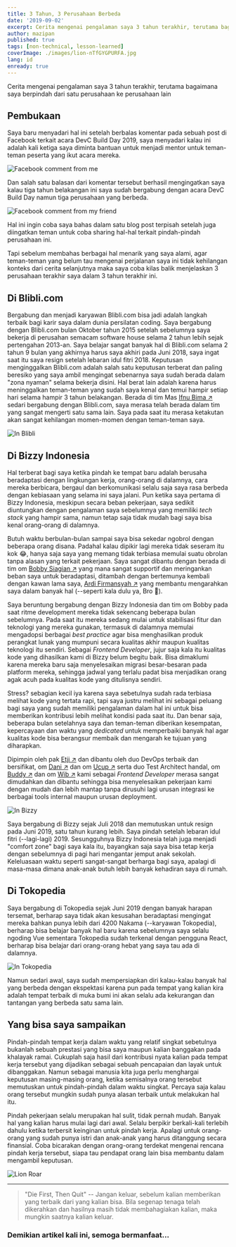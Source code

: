 ```yaml
---
title: 3 Tahun, 3 Perusahaan Berbeda
date: '2019-09-02'
excerpt: Cerita mengenai pengalaman saya 3 tahun terakhir, terutama bagaimana saya berpindah dari satu perusahaan ke perusahaan lain
author: mazipan
published: true
tags: [non-technical, lesson-learned]
coverImage: ./images/lion-nTfGYGPURFA.jpg
lang: id
enready: true
---
```


Cerita mengenai pengalaman saya 3 tahun terakhir, terutama bagaimana saya berpindah dari satu perusahaan ke perusahaan lain

## Pembukaan

Saya baru menyadari hal ini setelah berbalas komentar pada sebuah post di Facebook terkait acara DevC Build Day 2019, saya menyadari kalau ini adalah kali ketiga saya diminta bantuan untuk menjadi mentor untuk teman-teman peserta yang ikut acara mereka.

![Facebook comment from me](images/fb-comment-1.png)

Dan salah satu balasan dari komentar tersebut berhasil mengingatkan saya kalau tiga tahun belakangan ini saya sudah bergabung dengan acara DevC Build Day namun tiga perusahaan yang berbeda.

![Facebook comment from my friend](images/fb-comment-2.png)

Hal ini ingin coba saya bahas dalam satu blog post terpisah setelah juga diingatkan teman untuk coba sharing hal-hal terkait pindah-pindah perusahaan ini.

Tapi sebelum membahas berbagai hal menarik yang saya alami, agar teman-teman yang belum tau mengenai perjalanan saya ini tidak kehilangan konteks dari cerita selanjutnya maka saya coba kilas balik menjelaskan 3 perusahaan terakhir saya dalam 3 tahun terakhir ini.

## Di Blibli.com

Bergabung dan menjadi karyawan Blibli.com bisa jadi adalah langkah terbaik bagi karir saya dalam dunia persilatan coding. Saya bergabung dengan Blibli.com bulan Oktober tahun 2015 setelah sebelumnya saya bekerja di perusahan semacam software house selama 2 tahun lebih sejak pertengahan 2013-an. Saya belajar sangat banyak hal di Blibli.com selama 2 tahun 9 bulan yang akhirnya harus saya akhiri pada Juni 2018, saya ingat saat itu saya resign setelah lebaran idul fitri 2018. Keputusan menginggalkan Blibli.com adalah salah satu keputusan terberat dan paling beresiko yang saya ambil mengingat sebenarnya saya sudah berada dalam "zona nyaman" selama bekerja disini. Hal berat lain adalah karena harus meninggalkan teman-teman yang sudah saya kenal dan temui hampir setiap hari selama hampir 3 tahun belakangan. Berada di tim Mas [Ifnu Bima ↗️](https://www.linkedin.com/in/ifnubima/?source=mazipan) sedari bergabung dengan Blibli.com, saya merasa telah berada dalam tim yang sangat mengerti satu sama lain. Saya pada saat itu merasa ketakutan akan sangat kehilangan momen-momen dengan teman-teman saya.

![In Blibli](images/in-blibli.jpg)

## Di Bizzy Indonesia

Hal terberat bagi saya ketika pindah ke tempat baru adalah berusaha beradaptasi dengan lingkungan kerja, orang-orang di dalamnya, cara mereka berbicara, bergaul dan berkomunikasi selalu saja saya rasa berbeda dengan kebiasaan yang selama ini saya jalani. Pun ketika saya pertama di Bizzy Indonesia, meskipun secara beban pekerjaan, saya sedikit diuntungkan dengan pengalaman saya sebelumnya yang memiliki _tech stack_ yang hampir sama, namun tetap saja tidak mudah bagi saya bisa kenal orang-orang di dalamnya.

Butuh waktu berbulan-bulan sampai saya bisa sekedar ngobrol dengan beberapa orang disana. Padahal kalau dipikir lagi mereka tidak seseram itu kok 😂, hanya saja saya yang memang tidak terbiasa memulai suatu obrolan tanpa alasan yang terkait pekerjaan. Saya sangat dibantu dengan berada di tim om [Bobby Siagian ↗️](https://www.linkedin.com/in/bobbysiagian/?source=mazipan) yang mana sangat supportif dan meringankan beban saya untuk beradaptasi, ditambah dengan bertemunya kembali dengan kawan lama saya, [Ardi Firmansyah ↗️](https://www.linkedin.com/in/ardi-firmansyah/?source=mazipan) yang membantu mengarahkan saya dalam banyak hal (--seperti kala dulu ya, Bro 🙇‍).

Saya beruntung bergabung dengan Bizzy Indonesia dan tim om Bobby pada saat ritme development mereka tidak sekencang beberapa bulan sebelumnya. Pada saat itu mereka sedang mulai untuk stabilisasi fitur dan teknologi yang mereka gunakan, termasuk di dalamnya memulai mengadopsi berbagai _best practice_ agar bisa menghasilkan produk perangkat lunak yang mumpuni secara kualitas akhir maupun kualitas teknologi itu sendiri. Sebagai _Frontend Developer_, jujur saja kala itu kualitas kode yang dihasilkan kami di Bizzy belum begitu baik. Bisa dimaklumi karena mereka baru saja menyelesaikan migrasi besar-besaran pada platform mereka, sehingga jadwal yang terlalu padat bisa menjadikan orang agak acuh pada kualitas kode yang ditulisnya sendiri.

Stress? sebagian kecil iya karena saya sebetulnya sudah rada terbiasa melihat kode yang tertata rapi, tapi saya justru melihat ini sebagai peluang bagi saya yang sudah memiliki pengalaman dalam hal ini untuk bisa memberikan kontribusi lebih melihat kondisi pada saat itu. Dan benar saja, beberapa bulan setelahnya saya dan teman-teman diberikan kesempatan, kepercayaan dan waktu yang _dedicated_ untuk memperbaiki banyak hal agar kualitas kode bisa berangsur membaik dan mengarah ke tujuan yang diharapkan.

Dipimpin oleh pak [Etji ↗️](https://www.linkedin.com/in/etjie/) dan dibantu oleh duo DevOps terbaik dan bersifikat, om [Dani ↗️](https://www.linkedin.com/in/kusuma-asdani/) dan om [Ucup ↗️](https://www.linkedin.com/in/herbiono/) serta duo Test Architect handal, om [Buddy ↗️](https://www.linkedin.com/in/buddy-arifin/) dan om [Wib ↗️](https://www.linkedin.com/in/genta-wibowo/) kami sebagai _Frontend Developer_ merasa sangat dimudahkan dan dibantu sehingga bisa menyelesaikan pekerjaan kami dengan mudah dan lebih mantap tanpa dirusuhi lagi urusan integrasi ke berbagai tools internal maupun urusan deployment.

![In Bizzy](images/in-bizzy.jpg)

Saya bergabung di Bizzy sejak Juli 2018 dan memutuskan untuk resign pada Juni 2019, satu tahun kurang lebih. Saya pindah setelah lebaran idul fitri (--lagi-lagi) 2019. Sesungguhnya Bizzy Indonesia telah juga menjadi "comfort zone" bagi saya kala itu, bayangkan saja saya bisa tetap kerja dengan sebelumnya di pagi hari mengantar jemput anak sekolah. Keleluasaan waktu seperti sangat-sangat berharga bagi saya, apalagi di masa-masa dimana anak-anak butuh lebih banyak kehadiran saya di rumah.

## Di Tokopedia

Saya bergabung di Tokopedia sejak Juni 2019 dengan banyak harapan tersemat, berharap saya tidak akan kesusahan beradaptasi mengingat mereka bahkan punya lebih dari 4200 Nakama (--karyawan Tokopedia), berharap bisa belajar banyak hal baru karena sebelumnya saya selalu ngoding Vue sementara Tokopedia sudah terkenal dengan pengguna React, berharap bisa belajar dari orang-orang hebat yang saya tau ada di dalamnya.

![In Tokopedia](images/in-tokopedia.jpg)

Namun sedari awal, saya sudah mempersiapkan diri kalau-kalau banyak hal yang berbeda dengan ekspektasi karena pun pada tempat yang kalian kira adalah tempat terbaik di muka bumi ini akan selalu ada kekurangan dan tantangan yang berbeda satu sama lain.

## Yang bisa saya sampaikan

Pindah-pindah tempat kerja dalam waktu yang relatif singkat sebetulnya bukanlah sebuah prestasi yang bisa saya maupun kalian banggakan pada khalayak ramai. Cukuplah saja hasil dari kontribusi nyata kalian pada tempat kerja tersebut yang dijadikan sebagai sebuah pencapaian dan layak untuk dibanggakan. Namun sebagai manusia kita juga perlu menghargai keputusan masing-masing orang, ketika semisalnya orang tersebut memutuskan untuk pindah-pindah dalam waktu singkat. Percaya saja kalau orang tersebut mungkin sudah punya alasan terbaik untuk melakukan hal itu.

Pindah pekerjaan selalu merupakan hal sulit, tidak pernah mudah. Banyak hal yang kalian harus mulai lagi dari awal. Selalu berpikir berkali-kali terlebih dahulu ketika terbersit keinginan untuk pindah kerja. Apalagi untuk orang-orang yang sudah punya istri dan anak-anak yang harus ditanggung secara finansial. Coba bicarakan dengan orang-orang terdekat mengenai rencana pindah kerja tersebut, siapa tau pendapat orang lain bisa membantu dalam mengambil keputusan.

![Lion Roar](images/lion-nTfGYGPURFA.jpg)

---

> "Die First, Then Quit" -- Jangan keluar, sebelum kalian memberikan yang terbaik dari yang kalian bisa. Bila segenap tenaga telah dikerahkan dan hasilnya masih tidak membahagiakan kalian, maka mungkin saatnya kalian keluar.

### Demikian artikel kali ini, semoga bermanfaat...
